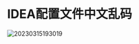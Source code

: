 # IDEA配置文件中文乱码

![20230315193019](https://cdn.jsdelivr.net/gh/SuperMarioYL/ImageHostingService@master/resources/blogs/20230315193019.png)
